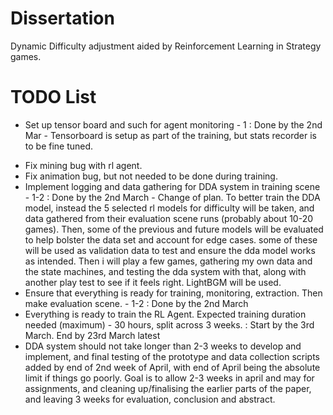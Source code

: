 # Dissertation

Dynamic Difficulty adjustment aided by Reinforcement Learning in Strategy games.

# TODO List

<!-- - Set up .yaml config file for Agent - 0.5 : Done by the 23rd Feb - Transfered everything on main pc to ubuntu to solve python issues -->
<!-- - Set up rewards and punishments for score - 0.5-1 : Done by the 23rd Feb -->
- Set up tensor board and such for agent monitoring - 1 : Done by the 2nd Mar - Tensorboard is setup as part of the training, but stats recorder is to be fine tuned.
<!-- - Decide on what RL agent/SM agent data during training would be best for the DDA system - 2-4 : Done by the 2nd March - Likely will be player score, inventory, and the total number of score stored in inventory, and only from the RL Agent. this will be used to set a comparison for the decision tree to realise which RL Agent the player is performing most similarly to --> 
- Fix mining bug with rl agent.
- Fix animation bug, but not needed to be done during training.
- Implement logging and data gathering for DDA system in training scene - 1-2 : Done by the 2nd March - Change of plan. To better train the DDA model, instead the 5 selected rl models for difficulty will be taken, and data gathered from their evaluation scene runs (probably about 10-20 games). Then, some of the previous and future models will be evaluated to help bolster the data set and account for edge cases. some of these will be used as validation data to test and ensure the dda model works as intended. Then i will play a few games, gathering my own data and the state machines, and testing the dda system with that, along with another play test to see if it feels right. LightBGM will be used.
- Ensure that everything is ready for training, monitoring, extraction. Then make evaluation scene. - 1-2 : Done by the 2nd March
- Everything is ready to train the RL Agent. Expected training duration needed (maximum) - 30 hours, split across 3 weeks. : Start by the 3rd March. End by 23rd March latest
- DDA system should not take longer than 2-3 weeks to develop and implement, and final testing of the prototype and data collection scripts added by end of 2nd week of April, with end of April being the absolute limit if things go poorly. Goal is to allow 2-3 weeks in april and may for assignments, and cleaning up/finalising the earlier parts of the paper, and leaving 3 weeks for evaluation, conclusion and abstract.